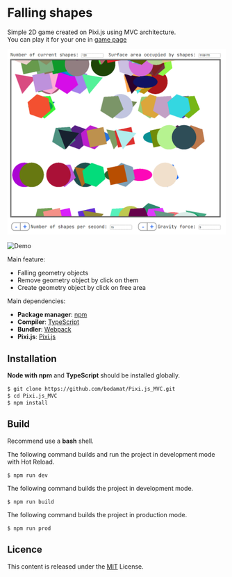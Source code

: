 # Falling shapes

Simple 2D game created on Pixi.js using MVC architecture.  
You can play it for your one in [game page](https://bodamat.itch.io/falling-shapes)

![Screenshot](screenshots/Screenshot.png)

![Demo](screenshots/demo.gif)

Main feature:

- Falling geometry objects
- Remove geometry object by click on them
- Create geometry object by click on free area

Main dependencies:

- **Package manager**: [npm](https://www.npmjs.com/)
- **Compiler**: [TypeScript](https://github.com/Microsoft/TypeScript)
- **Bundler**: [Webpack](https://github.com/webpack/webpack)
- **Pixi.js**: [Pixi.js](http://www.pixijs.com/)

## Installation

**Node with npm** and **TypeScript** should be installed globally.

    $ git clone https://github.com/bodamat/Pixi.js_MVC.git
    $ cd Pixi.js_MVC
    $ npm install

## Build

Recommend use a **bash** shell.

The following command builds and run the project in development mode with Hot Reload.

    $ npm run dev

The following command builds the project in development mode.

    $ npm run build

The following command builds the project in production mode.

    $ npm run prod

## Licence

This content is released under the [MIT](http://opensource.org/licenses/MIT) License.
